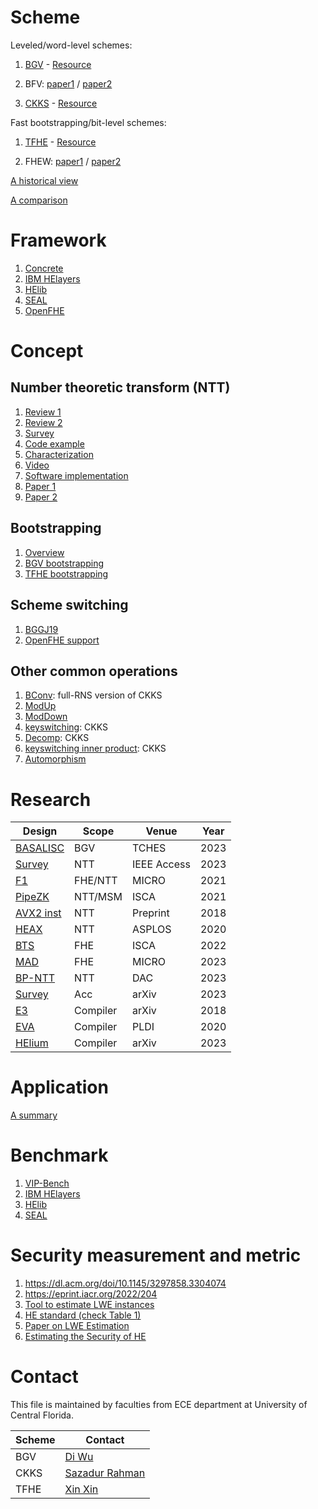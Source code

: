 # Scheme
Leveled/word-level schemes:
1. [BGV](https://dl.acm.org/doi/10.1145/2090236.2090262) - [Resource](https://www.inferati.com/blog/fhe-schemes-bgv#sec-keygen)

2. BFV: [paper1](https://eprint.iacr.org/2012/078) / [paper2](https://eprint.iacr.org/2012/144)

3. [CKKS](https://eprint.iacr.org/2016/421) - [Resource](https://blog.openmined.org/ckks-explained-part-1-simple-encoding-and-decoding/)

Fast bootstrapping/bit-level schemes:
1. [TFHE](https://eprint.iacr.org/2018/421) - [Resource](https://www.youtube.com/watch?v=npoHSR6-oRw&t=5610s)

2. FHEW: [paper1](https://eprint.iacr.org/2014/816) / [paper2](https://eprint.iacr.org/2022/198)


[A historical view](https://www.youtube.com/watch?v=487AjvFW1lk)

[A comparison](https://dl.acm.org/doi/abs/10.1007/978-3-030-81645-2_16)

# Framework
1. [Concrete](https://github.com/zama-ai/concrete)
2. [IBM HElayers](https://ibm.github.io/helayers/)
3. [HElib](https://github.com/homenc/HElib)
4. [SEAL](https://github.com/microsoft/SEAL)
5. [OpenFHE](https://www.openfhe.org/)


# Concept
## Number theoretic transform (NTT)
1. [Review 1](https://arxiv.org/abs/2306.12519)
2. [Review 2](https://ieeexplore.ieee.org/document/10177902)
3. [Survey](https://arxiv.org/abs/2211.13546)
4. [Code example](https://www.nayuki.io/page/number-theoretic-transform-integer-dft)
5. [Characterization](https://arxiv.org/abs/2012.01968)
6. [Video](https://www.youtube.com/watch?v=KIg2B0Ja02c)
7. [Software implementation](https://eprint.iacr.org/2018/039)
8. [Paper 1](https://eprint.iacr.org/2021/563)
9. [Paper 2](https://eprint.iacr.org/2016/504)


## Bootstrapping
1. [Overview](https://eprint.iacr.org/2023/149)
2. [BGV bootstrapping](https://eprint.iacr.org/2022/1363)
3. [TFHE bootstrapping](https://whitepaper.zama.ai/)


## Scheme switching
1. [BGGJ19](https://hal.science/hal-03228168)
2. [OpenFHE support](https://openfhe-development.readthedocs.io/en/latest/)

## Other common operations
1. [BConv](https://dl.acm.org/doi/abs/10.1007/978-3-030-10970-7_16): full-RNS version of CKKS
2. [ModUp](https://dl.acm.org/doi/abs/10.1007/978-3-030-10970-7_16)
3. [ModDown](https://dl.acm.org/doi/abs/10.1007/978-3-030-10970-7_16)
4. [keyswitching](https://dl.acm.org/doi/10.1007/978-3-030-40186-3_16): CKKS
5. [Decomp](https://dl.acm.org/doi/10.1007/978-3-030-40186-3_16): CKKS
6. [keyswitching inner product](https://dl.acm.org/doi/10.1007/978-3-030-40186-3_16): CKKS
7. [Automorphism](https://arxiv.org/abs/2109.05371)

# Research
|Design|Scope|Venue|Year|
|---|---|---|---|
|[BASALISC](https://eprint.iacr.org/2022/657)|BGV|TCHES|2023|
|[Survey](https://ieeexplore.ieee.org/document/10177902)|NTT|IEEE Access|2023|
|[F1](https://arxiv.org/abs/2109.05371)|FHE/NTT|MICRO|2021|
|[PipeZK](https://ieeexplore.ieee.org/document/9499783)|NTT/MSM|ISCA|2021|
|[AVX2 inst](https://eprint.iacr.org/2018/039)|NTT|Preprint|2018|
|[HEAX](https://dl.acm.org/doi/pdf/10.1145/3373376.3378523)|NTT|ASPLOS|2020|
|[BTS](https://dl.acm.org/doi/abs/10.1145/3470496.3527415)|FHE|ISCA|2022|
|[MAD](https://bu-icsg.github.io/publications/2023/Agrawal_MICRO_2023.pdf)|FHE|MICRO|2023|
|[BP-NTT](https://ieeexplore.ieee.org/document/10247691)|NTT|DAC|2023|
|[Survey](https://arxiv.org/abs/2303.10877)|Acc|arXiv|2023|
|[E3](https://eprint.iacr.org/2018/1013)|Compiler|arXiv|2018|
|[EVA](https://arxiv.org/abs/1912.11951)|Compiler|PLDI|2020|
|[HElium](https://arxiv.org/abs/2312.14250)|Compiler|arXiv|2023|

# Application
[A summary](https://dualitytech.com/blog/bootstrapping-in-fully-homomorphic-encryption-fhe/)


# Benchmark
1. [VIP-Bench](https://ieeexplore.ieee.org/document/9604804)
2. [IBM HElayers](https://ibm.github.io/helayers/)
3. [HElib](https://github.com/homenc/HElib)
4. [SEAL](https://github.com/microsoft/SEAL)


# Security measurement and metric
1. https://dl.acm.org/doi/10.1145/3297858.3304074
2. https://eprint.iacr.org/2022/204
3. [Tool to estimate LWE instances](https://github.com/malb/lattice-estimator)
4. [HE standard (check Table 1)](http://homomorphicencryption.org/wp-content/uploads/2018/11/HomomorphicEncryptionStandardv1.1.pdf)
5. [Paper on LWE Estimation](https://eprint.iacr.org/2015/046.pdf)
6. [Estimating the Security of HE](https://www.zama.ai/post/estimating-the-security-of-homomorphic-schemes)



# Contact
This file is maintained by faculties from ECE department at University of Central Florida.

| Scheme | Contact|
| ------ | ------ |
| BGV    | [Di Wu](https://www.unarylab.com) |
| CKKS   | [Sazadur Rahman](https://sazadur.github.io/) |
| TFHE   | [Xin Xin](https://xinx2013.github.io/) |
